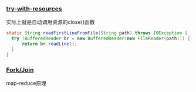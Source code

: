 ### [try-with-resources](http://blog.csdn.net/hengyunabc/article/details/18459463)

  实际上就是自动调用资源的close()函数
  ~~~java
  static String readFirstLineFromFile(String path) throws IOException {
    try (BufferedReader br = new BufferedReader(new FileReader(path))) {
        return br.readLine();
    }
  }
  ~~~

  ### [Fork/Join](https://www.liaoxuefeng.com/article/001493522711597674607c7f4f346628a76145477e2ff82000)
map-reduce原理
